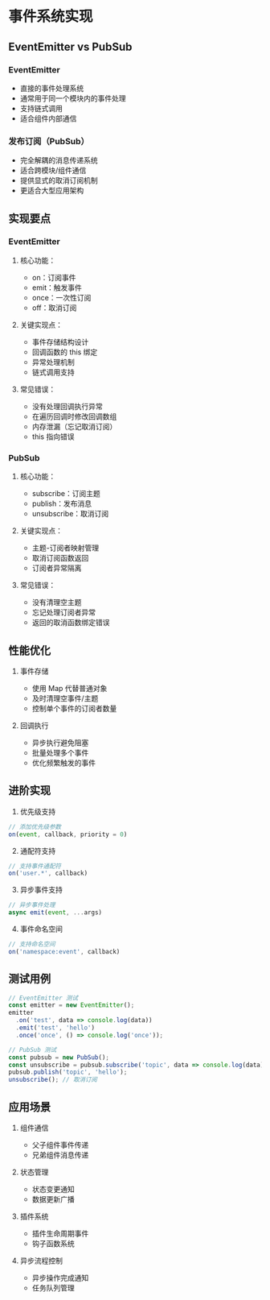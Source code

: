 # 事件系统实现

## EventEmitter vs PubSub

### EventEmitter
- 直接的事件处理系统
- 通常用于同一个模块内的事件处理
- 支持链式调用
- 适合组件内部通信

### 发布订阅（PubSub）
- 完全解耦的消息传递系统
- 适合跨模块/组件通信
- 提供显式的取消订阅机制
- 更适合大型应用架构

## 实现要点

### EventEmitter

1. 核心功能：
   - on：订阅事件
   - emit：触发事件
   - once：一次性订阅
   - off：取消订阅

2. 关键实现点：
   - 事件存储结构设计
   - 回调函数的 this 绑定
   - 异常处理机制
   - 链式调用支持

3. 常见错误：
   - 没有处理回调执行异常
   - 在遍历回调时修改回调数组
   - 内存泄漏（忘记取消订阅）
   - this 指向错误

### PubSub

1. 核心功能：
   - subscribe：订阅主题
   - publish：发布消息
   - unsubscribe：取消订阅

2. 关键实现点：
   - 主题-订阅者映射管理
   - 取消订阅函数返回
   - 订阅者异常隔离

3. 常见错误：
   - 没有清理空主题
   - 忘记处理订阅者异常
   - 返回的取消函数绑定错误

## 性能优化

1. 事件存储
   - 使用 Map 代替普通对象
   - 及时清理空事件/主题
   - 控制单个事件的订阅者数量

2. 回调执行
   - 异步执行避免阻塞
   - 批量处理多个事件
   - 优化频繁触发的事件

## 进阶实现

1. 优先级支持
```javascript
// 添加优先级参数
on(event, callback, priority = 0)
```

2. 通配符支持
```javascript
// 支持事件通配符
on('user.*', callback)
```

3. 异步事件支持
```javascript
// 异步事件处理
async emit(event, ...args)
```

4. 事件命名空间
```javascript
// 支持命名空间
on('namespace:event', callback)
```

## 测试用例

```javascript
// EventEmitter 测试
const emitter = new EventEmitter();
emitter
  .on('test', data => console.log(data))
  .emit('test', 'hello')
  .once('once', () => console.log('once'));

// PubSub 测试
const pubsub = new PubSub();
const unsubscribe = pubsub.subscribe('topic', data => console.log(data));
pubsub.publish('topic', 'hello');
unsubscribe(); // 取消订阅
```

## 应用场景

1. 组件通信
   - 父子组件事件传递
   - 兄弟组件消息传递

2. 状态管理
   - 状态变更通知
   - 数据更新广播

3. 插件系统
   - 插件生命周期事件
   - 钩子函数系统

4. 异步流程控制
   - 异步操作完成通知
   - 任务队列管理
